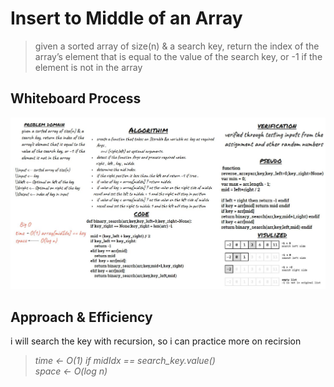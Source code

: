 # Insert to Middle of an Array
> given a sorted array of size(n) & a search key, return the index of the array’s element that is equal to the value of the search key, or -1 if the element is not in the array

## Whiteboard Process
<img src="./array-binary-search.JPG" alt="array-reverse">

## Approach & Efficiency
i will search the key with recursion, so i can practice more on recirsion

> *time <- O(1) if midIdx == search_key.value() <br>*
> *space <- O(log n)*